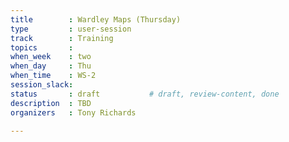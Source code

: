 ```yaml
---
title        : Wardley Maps (Thursday)
type         : user-session
track        : Training
topics       : 
when_week    : two
when_day     : Thu
when_time    : WS-2
session_slack:
status       : draft           # draft, review-content, done
description  : TBD
organizers   : Tony Richards

---
```


<!--(add intro)

## WHY

(...)

## What

(...)

## Outcomes

(...)

## References

(...)


## Previous-->
